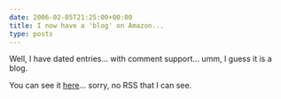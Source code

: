 ```yaml
---
date: 2006-02-05T21:25:00+00:00
title: I now have a 'blog' on Amazon...
type: posts
---
```

Well, I have dated entries... with comment support... umm, I guess it is a blog.

You can see it [here](https://www.amazon.com/gp/blog/id/AOD75JFKTGILE/ref=cm_arms_am_blog/103-5679311-0011846)... sorry, no RSS that I can see.
